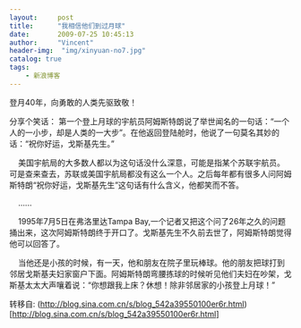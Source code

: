 ```yaml
---
layout:     post
title:      "我相信他们到过月球"
date:       2009-07-25 10:45:13
author:     "Vincent"
header-img:  "img/xinyuan-no7.jpg"
catalog: true
tags:
    - 新浪博客
---
```


登月40年，向勇敢的人类先驱致敬！




分享个笑话：
第一个登上月球的宇航员阿姆斯特朗说了举世闻名的一句话：“一个人的一小步，却是人类的一大步”。在他返回登陆舱时，他说了一句莫名其妙的话：“祝你好运，戈斯基先生。”

    美国宇航局的大多数人都以为这句话没什么深意，可能是指某个苏联宇航员。可是查来查去，苏联或美国宇航局都没有这么一个人。之后每年都有很多人问阿姆斯特朗“祝你好运，戈斯基先生”这句话有什么含义，他都笑而不答。

    ......

    1995年7月5日在弗洛里达Tampa Bay,一个记者又把这个问了26年之久的问题捅出来，这次阿姆斯特朗终于开口了。戈斯基先生不久前去世了，阿姆斯特朗觉得他可以回答了。

    当他还是小孩的时候，有一天，他和朋友在院子里玩棒球。他的朋友把球打到邻居戈斯基夫妇家窗户下面。阿姆斯特朗弯腰拣球的时候听见他们夫妇在吵架，戈斯基太太大声嚷着说：“你想跟我上床？休想！除非邻居家的小孩登上月球！”






转移自: (http://blog.sina.com.cn/s/blog_542a39550100er6r.html)[http://blog.sina.com.cn/s/blog_542a39550100er6r.html]